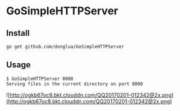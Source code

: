 # GoSimpleHTTPServer

## Install

```
go get github.com/donglua/GoSimpleHTTPServer
```

## Usage

```
$ GoSimpleHTTPServer 8000
Serving files in the current directory on port 8000
```

![http://ogkb67oc8.bkt.clouddn.com/QQ20170201-012342@2x.png](http://ogkb67oc8.bkt.clouddn.com/QQ20170201-012342@2x.png)
